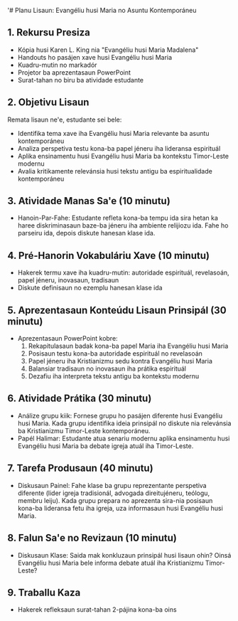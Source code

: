 '# Planu Lisaun: Evangéliu husi Maria no Asuntu Kontemporáneu

## 1. Rekursu Presiza

- Kópia husi Karen L. King nia "Evangéliu husi Maria Madalena"
- Handouts ho pasájen xave husi Evangéliu husi Maria
- Kuadru-mutin no markadór
- Projetor ba aprezentasaun PowerPoint
- Surat-tahan no biru ba atividade estudante

## 2. Objetivu Lisaun

Remata lisaun ne'e, estudante sei bele:
- Identifika tema xave iha Evangéliu husi Maria relevante ba asuntu kontemporáneu
- Analiza perspetiva testu kona-ba papel jéneru iha lideransa espirituál
- Aplika ensinamentu husi Evangéliu husi Maria ba kontekstu Timor-Leste modernu  
- Avalia kritikamente relevánsia husi tekstu antigu ba espiritualidade kontemporáneu

## 3. Atividade Manas Sa'e (10 minutu)

- Hanoin-Par-Fahe: Estudante refleta kona-ba tempu ida sira hetan ka haree diskriminasaun baze-ba jéneru iha ambiente relijiozu ida. Fahe ho parseiru ida, depois diskute hanesan klase ida.

## 4. Pré-Hanorin Vokabuláriu Xave (10 minutu)

- Hakerek termu xave iha kuadru-mutin: autoridade espirituál, revelasoán, papel jéneru, inovasaun, tradisaun
- Diskute definisaun no ezemplu hanesan klase ida

## 5. Aprezentasaun Konteúdu Lisaun Prinsipál (30 minutu)

- Aprezentasaun PowerPoint kobre:
  1. Rekapitulasaun badak kona-ba papel Maria iha Evangéliu husi Maria
  2. Posisaun testu kona-ba autoridade espirituál no revelasoán
  3. Papel jéneru iha Kristianizmu sedu kontra Evangéliu husi Maria
  4. Balansiar tradisaun no inovasaun iha prátika espirituál
  5. Dezafiu iha interpreta tekstu antigu ba kontekstu modernu

## 6. Atividade Prátika (30 minutu)

- Análize grupu kiik: Fornese grupu ho pasájen diferente husi Evangéliu husi Maria. Kada grupu identifika ideia prinsipál no diskute nia relevánsia ba Kristianizmu Timor-Leste kontemporáneu.
- Papél Halimar: Estudante atua senariu modernu aplika ensinamentu husi Evangéliu husi Maria ba debate igreja atuál iha Timor-Leste.

## 7. Tarefa Produsaun (40 minutu)

- Diskusaun Painel: Fahe klase ba grupu reprezentante perspetiva diferente (lider igreja tradisionál, advogada direitujéneru, teólogu, membru leiju). Kada grupu prepara no aprezenta sira-nia posisaun kona-ba lideransa fetu iha igreja, uza informasaun husi Evangéliu husi Maria.

## 8. Falun Sa'e no Revizaun (10 minutu)

- Diskusaun Klase: Saida mak konkluzaun prinsipál husi lisaun ohin? Oinsá Evangéliu husi Maria bele informa debate atuál iha Kristianizmu Timor-Leste?

## 9. Traballu Kaza

- Hakerek refleksaun surat-tahan 2-pájina kona-ba oins